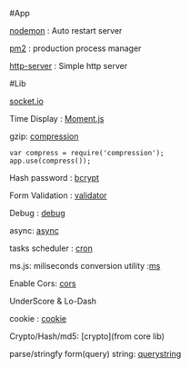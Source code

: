 #App

[nodemon](https://www.npmjs.org/package/nodemon) : Auto restart server 

[pm2](https://www.npmjs.org/package/pm2) : production process manager 

[http-server](https://www.npmjs.org/package/http-server) : Simple http server

#Lib

[socket.io](https://www.npmjs.org/package/socket.io) 

Time Display : [Moment.js](http://momentjs.com)

gzip: [compression](https://www.npmjs.org/package/compression)
```
var compress = require('compression');
app.use(compress()); 
```

Hash password : [bcrypt](https://www.npmjs.org/package/bcrypt)

Form Validation : [validator](https://www.npmjs.org/package/validator)

Debug : [debug](https://www.npmjs.org/package/debug)

async: [async](https://www.npmjs.org/package/async)

tasks scheduler : [cron](https://www.npmjs.org/package/cron)

ms.js: miliseconds conversion utility :[ms](https://www.npmjs.org/package/ms)

Enable Cors: [cors](https://www.npmjs.org/package/cors)

UnderScore & Lo-Dash

cookie : [cookie](https://www.npmjs.org/package/cookie)

Crypto/Hash/md5: [crypto](from core lib)

parse/stringfy form(query) string: [querystring](http://nodejs.org/api/querystring.html)